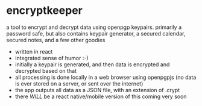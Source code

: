 # encryptkeeper
a tool to encrypt and decrypt data using openpgp keypairs. primarily a password safe, but also contains keypair generator, a secured calendar,  secured notes, and a few other goodies

- written in react
- integrated sense of humor :-)
- initially a keypair is generated, and then data is encrypted and decrypted based on that
- all processing is done locally in a web browser using openpgpjs (no data is ever stored on a server, or sent over the internet)
- the app outputs all data as a JSON file, with an extension of .crypt
- there *WILL* be a react native/mobile version of this coming very soon 
